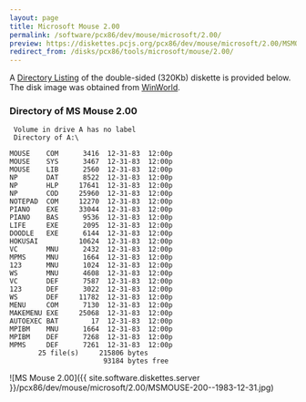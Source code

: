 ```yaml
---
layout: page
title: Microsoft Mouse 2.00
permalink: /software/pcx86/dev/mouse/microsoft/2.00/
preview: https://diskettes.pcjs.org/pcx86/dev/mouse/microsoft/2.00/MSMOUSE-200--1983-12-31.jpg
redirect_from: /disks/pcx86/tools/microsoft/mouse/2.00/
---
```


A [Directory Listing](#directory-of-ms-mouse-200) of the double-sided (320Kb) diskette
is provided below.  The disk image was obtained from [WinWorld](https://winworldpc.com/product/microsoft-mouse/1x).

### Directory of MS Mouse 2.00

     Volume in drive A has no label
     Directory of A:\

    MOUSE    COM      3416  12-31-83  12:00p
    MOUSE    SYS      3467  12-31-83  12:00p
    MOUSE    LIB      2560  12-31-83  12:00p
    NP       DAT      8522  12-31-83  12:00p
    NP       HLP     17641  12-31-83  12:00p
    NP       COD     25960  12-31-83  12:00p
    NOTEPAD  COM     12270  12-31-83  12:00p
    PIANO    EXE     33044  12-31-83  12:00p
    PIANO    BAS      9536  12-31-83  12:00p
    LIFE     EXE      2095  12-31-83  12:00p
    DOODLE   EXE      6144  12-31-83  12:00p
    HOKUSAI          10624  12-31-83  12:00p
    VC       MNU      2432  12-31-83  12:00p
    MPMS     MNU      1664  12-31-83  12:00p
    123      MNU      1024  12-31-83  12:00p
    WS       MNU      4608  12-31-83  12:00p
    VC       DEF      7587  12-31-83  12:00p
    123      DEF      3022  12-31-83  12:00p
    WS       DEF     11782  12-31-83  12:00p
    MENU     COM      7130  12-31-83  12:00p
    MAKEMENU EXE     25068  12-31-83  12:00p
    AUTOEXEC BAT        17  12-31-83  12:00p
    MPIBM    MNU      1664  12-31-83  12:00p
    MPIBM    DEF      7268  12-31-83  12:00p
    MPMS     DEF      7261  12-31-83  12:00p
           25 file(s)     215806 bytes
                           93184 bytes free

![MS Mouse 2.00]({{ site.software.diskettes.server }}/pcx86/dev/mouse/microsoft/2.00/MSMOUSE-200--1983-12-31.jpg)
